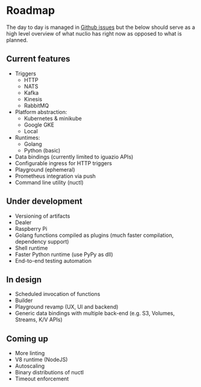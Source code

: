 # Roadmap

The day to day is managed in [Github issues](https://github.com/nuclio/nuclio/issues) but the below should serve as a high level overview of what nuclio has right now as opposed to what is planned.

## Current features
* Triggers
    * HTTP
    * NATS
    * Kafka
    * Kinesis
    * RabbitMQ
* Platform abstraction:
    * Kubernetes & minikube
    * Google GKE 
    * Local
* Runtimes:
    * Golang
    * Python (basic)
* Data bindings (currently limited to iguazio APIs) 
* Configurable ingress for HTTP triggers
* Playground (ephemeral)
* Prometheus integration via push
* Command line utility (nuctl)

## Under development
* Versioning of artifacts
* Dealer
* Raspberry Pi
* Golang functions compiled as plugins (much faster compilation, dependency support)
* Shell runtime
* Faster Python runtime (use PyPy as dll)
* End-to-end testing automation

## In design
* Scheduled invocation of functions
* Builder
* Playground revamp (UX, UI and backend)
* Generic data bindings with multiple back-end (e.g. S3, Volumes, Streams, K/V APIs)

## Coming up
* More linting
* V8 runtime (NodeJS)
* Autoscaling
* Binary distributions of nuctl
* Timeout enforcement
